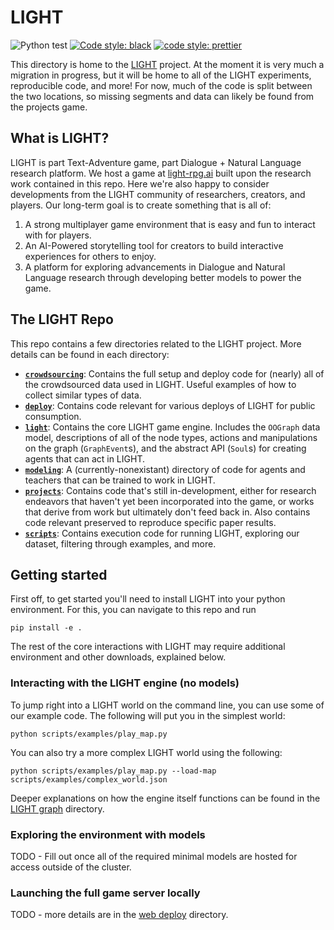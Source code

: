 # LIGHT

![Python test](https://github.com/facebookresearch/LIGHT/workflows/Python%20test/badge.svg)
[![Code style: black](https://img.shields.io/badge/code%20style-black-000000.svg)](https://github.com/psf/black)
[![code style: prettier](https://img.shields.io/badge/code_style-prettier-ff69b4.svg?style=flat-square)](https://github.com/prettier/prettier)

This directory is home to the [LIGHT](https://parl.ai/projects/light/) project. At the moment it is very much a migration in progress, but it will be home to all of the LIGHT experiments, reproducible code, and more! For now, much of the code is split between the two locations, so missing segments and data can likely be found from the projects game.

## What is LIGHT?

LIGHT is part Text-Adventure game, part Dialogue + Natural Language research platform. We host a game at [light-rpg.ai](https://light-rpg.ai) built upon the research work contained in this repo. Here we're also happy to consider developments from the LIGHT community of researchers, creators, and players. Our long-term goal is to create something that is all of:
1. A strong multiplayer game environment that is easy and fun to interact with for players.
2. An AI-Powered storytelling tool for creators to build interactive experiences for others to enjoy.
3. A platform for exploring advancements in Dialogue and Natural Language research through developing better models to power the game.

## The LIGHT Repo

This repo contains a few directories related to the LIGHT project. More details can be found in each directory:
- [**`crowdsourcing`**](https://github.com/facebookresearch/LIGHT/tree/main/crowdsourcing): Contains the full setup and deploy code for (nearly) all of the crowdsourced data used in LIGHT. Useful examples of how to collect similar types of data.
- [**`deploy`**](https://github.com/facebookresearch/LIGHT/tree/main/deploy): Contains code relevant for various deploys of LIGHT for public consumption.
- [**`light`**](https://github.com/facebookresearch/LIGHT/tree/main/light): Contains the core LIGHT game engine. Includes the `OOGraph` data model, descriptions of all of the node types, actions and manipulations on the graph (`GraphEvent`s), and the abstract API (`Soul`s) for creating agents that can act in LIGHT.
- [**`modeling`**](): A (currently-nonexistant) directory of code for agents and teachers that can be trained to work in LIGHT.
- [**`projects`**](https://github.com/facebookresearch/LIGHT/tree/main/projects): Contains code that's still in-development, either for research endeavors that haven't yet been incorporated into the game, or works that derive from work but ultimately don't feed back in. Also contains code relevant preserved to reproduce specific paper results.
- [**`scripts`**](https://github.com/facebookresearch/LIGHT/tree/main/scripts): Contains execution code for running LIGHT, exploring our dataset, filtering through examples, and more.

## Getting started

First off, to get started you'll need to install LIGHT into your python environment. For this, you can navigate to this repo and run
```
pip install -e .
```
The rest of the core interactions with LIGHT may require additional environment and other downloads, explained below.

### Interacting with the LIGHT engine (no models)
To jump right into a LIGHT world on the command line, you can use some of our example code. The following will put you in the simplest world:
```
python scripts/examples/play_map.py
```

You can also try a more complex LIGHT world using the following:
```
python scripts/examples/play_map.py --load-map scripts/examples/complex_world.json
```

Deeper explanations on how the engine itself functions can be found in the [LIGHT graph](https://github.com/facebookresearch/LIGHT/tree/main/light/graph) directory.

### Exploring the environment with models

TODO - Fill out once all of the required minimal models are hosted for access outside of the cluster.

### Launching the full game server locally

TODO - more details are in the [web deploy](https://github.com/facebookresearch/LIGHT/tree/main/deploy/web/) directory.

